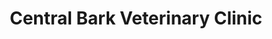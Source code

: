 ---
title: "Central Bark Veterinary Clinic"
url: /minglanilla/central-bark-veterinary-clinic/
shop: pet
---